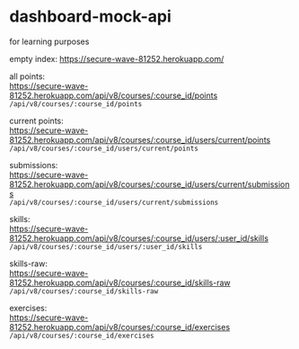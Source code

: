 # dashboard-mock-api
for learning purposes

empty index: https://secure-wave-81252.herokuapp.com/  

all points:  
https://secure-wave-81252.herokuapp.com/api/v8/courses/:course_id/points <br />
`/api/v8/courses/:course_id/points`

current points:  
https://secure-wave-81252.herokuapp.com/api/v8/courses/:course_id/users/current/points <br />
`/api/v8/courses/:course_id/users/current/points`

submissions:  
https://secure-wave-81252.herokuapp.com/api/v8/courses/:course_id/users/current/submissions <br />
`/api/v8/courses/:course_id/users/current/submissions`

skills:  
https://secure-wave-81252.herokuapp.com/api/v8/courses/:course_id/users/:user_id/skills <br />
`/api/v8/courses/:course_id/users/:user_id/skills`

skills-raw:  
https://secure-wave-81252.herokuapp.com/api/v8/courses/:course_id/skills-raw <br />
`/api/v8/courses/:course_id/skills-raw`

exercises:  
https://secure-wave-81252.herokuapp.com/api/v8/courses/:course_id/exercises <br />
`/api/v8/courses/:course_id/exercises`

